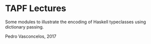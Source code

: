 
# TAPF Lectures

Some modules to illustrate the encoding of Haskell typeclasses
using dictionary passing.

Pedro Vasconcelos, 2017
